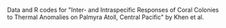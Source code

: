 Data and R codes for "Inter- and Intraspecific Responses of Coral Colonies to Thermal Anomalies on Palmyra Atoll, Central Pacific" by Khen et al.
